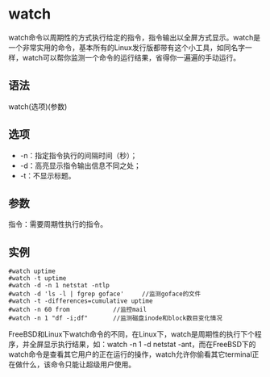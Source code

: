 # watch

watch命令以周期性的方式执行给定的指令，指令输出以全屏方式显示。watch是一个非常实用的命令，基本所有的Linux发行版都带有这个小工具，如同名字一样，watch可以帮你监测一个命令的运行结果，省得你一遍遍的手动运行。

## 语法

watch(选项)(参数)

## 选项

* -n：指定指令执行的间隔时间（秒）；
* -d：高亮显示指令输出信息不同之处；
* -t：不显示标题。

## 参数

指令：需要周期性执行的指令。

## 实例

~~~
#watch uptime
#watch -t uptime
#watch -d -n 1 netstat -ntlp
#watch -d 'ls -l | fgrep goface'     //监测goface的文件
#watch -t -differences=cumulative uptime
#watch -n 60 from            //监控mail
#watch -n 1 "df -i;df"       //监测磁盘inode和block数目变化情况
~~~

FreeBSD和Linux下watch命令的不同，在Linux下，watch是周期性的执行下个程序，并全屏显示执行结果，如：watch -n 1 -d netstat -ant，而在FreeBSD下的watch命令是查看其它用户的正在运行的操作，watch允许你偷看其它terminal正在做什么，该命令只能让超级用户使用。
